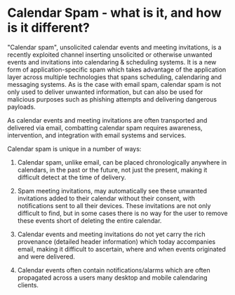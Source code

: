 # Calendar Spam - what is it, and how is it different?

"Calendar spam", unsolicited calendar events and meeting invitations, is a recently exploited channel inserting unsolicited or otherwise unwanted events and invitations into calendaring & scheduling systems. It is a new form of application-specific spam which takes advantage of the application layer across multiple technologies that spans scheduling, calendaring and messaging systems.
As is the case with email spam, calendar spam is not only used to deliver unwanted information, but can also be used for malicious purposes such as phishing attempts and delivering dangerous payloads.

As calendar events and meeting invitations are often transported and delivered via email, combatting calendar spam requires awareness, intervention, and integration with email systems and services.

Calendar spam is unique in a number of ways:

1. Calendar spam, unlike email, can be placed chronologically anywhere in calendars, in the past or the future, not just the present, making it difficult detect at the time of delivery.

2. Spam meeting invitations, may automatically see these unwanted invitations added to their calendar without their consent, with notifications sent to all their devices. These invitations are not only difficult to find, but in some cases there is no way for the user to remove these events short of deleting the entire calendar.

3. Calendar events and meeting invitations do not yet carry the rich provenance (detailed header information) which today accompanies email, making it difficult to ascertain, where and when events originated and were delivered.

4. Calendar events often contain notifications/alarms which are often propagated across a users many desktop and mobile calendaring clients.
